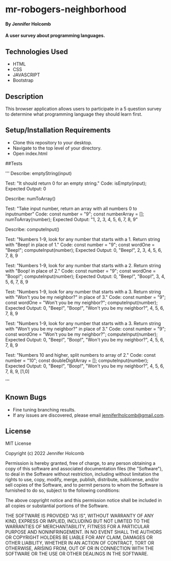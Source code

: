 # mr-robogers-neighborhood

#### By Jennifer Holcomb

#### A user survey about programming languages.

## Technologies Used

* HTML
* CSS
* JAVASCRIPT
* Bootstrap

## Description

This browser application allows users to participate in a 5 question survey to determine what programming language they should learn first.

## Setup/Installation Requirements

* Clone this repository to your desktop.
* Navigate to the top level of your directory.
* Open index.html

##Tests

''' 
Describe: emptyString(input)

Test: "It should return 0 for an empty string."
Code: isEmpty(input);
Expected Output: 0

Describe: numToArray()

Test: "Take input number, return an array with all numbers 0 to inputnumber"
Code: 
const number = "9";
const numberArray = [];
numToArray(number);
Expected Output: "1, 2, 3, 4, 5, 6, 7, 8, 9"

Describe: computeInput()

Test: "Numbers 1-9, look for any number that starts with a 1. Return string with "Beep! in place of 1."
Code: 
const number = "9";
const wordOne = "Beep!";
computeInput(number);
Expected Output: 0, "Beep!", 2, 3, 4, 5, 6, 7, 8, 9

Test: "Numbers 1-9, look for any number that starts with a 2. Return string with "Boop! in place of 2."
Code: 
const number = "9";
const wordOne = "Boop!";
computeInput(number);
Expected Output: 0, "Beep!", "Boop!", 3, 4, 5, 6, 7, 8, 9

Test: "Numbers 1-9, look for any number that starts with a 3. Return string with "Won't you be my neighbor?" in place of 3."
Code: 
const number = "9";
const wordOne = "Won't you be my neighbor?";
computeInput(number);
Expected Output: 0, "Beep!", "Boop!", "Won't you be my neighbor?", 4, 5, 6, 7, 8, 9

Test: "Numbers 1-9, look for any number that starts with a 3. Return string with "Won't you be my neighbor?" in place of 3."
Code: 
const number = "9";
const wordOne = "Won't you be my neighbor?";
computeInput(number);
Expected Output: 0, "Beep!", "Boop!", "Won't you be my neighbor?", 4, 5, 6, 7, 8, 9

Test: "Numbers 10 and higher, split numbers to array of 2."
Code: 
const number = "10";
const doubleDigitArray = [];
computeInput(number);
Expected Output: 0, "Beep!", "Boop!", "Won't you be my neighbor?", 4, 5, 6, 7, 8, 9, [1,0]

'''

## Known Bugs
* Fine tuning branching results.
* If any issues are discovered, please email jenniferlholcomb@gmail.com.

## License

MIT License

Copyright (c) 2022 Jennifer Holcomb

Permission is hereby granted, free of charge, to any person obtaining a copy
of this software and associated documentation files (the "Software"), to deal
in the Software without restriction, including without limitation the rights
to use, copy, modify, merge, publish, distribute, sublicense, and/or sell
copies of the Software, and to permit persons to whom the Software is
furnished to do so, subject to the following conditions:

The above copyright notice and this permission notice shall be included in all
copies or substantial portions of the Software.

THE SOFTWARE IS PROVIDED "AS IS", WITHOUT WARRANTY OF ANY KIND, EXPRESS OR
IMPLIED, INCLUDING BUT NOT LIMITED TO THE WARRANTIES OF MERCHANTABILITY,
FITNESS FOR A PARTICULAR PURPOSE AND NONINFRINGEMENT. IN NO EVENT SHALL THE
AUTHORS OR COPYRIGHT HOLDERS BE LIABLE FOR ANY CLAIM, DAMAGES OR OTHER
LIABILITY, WHETHER IN AN ACTION OF CONTRACT, TORT OR OTHERWISE, ARISING FROM,
OUT OF OR IN CONNECTION WITH THE SOFTWARE OR THE USE OR OTHER DEALINGS IN THE
SOFTWARE.

